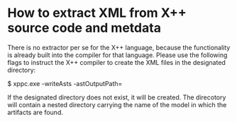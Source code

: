# How to extract XML from X++ source code and metdata
There is no extractor per se for the X++ language, because the functionality is already built into the compiler for that language. Please use the following flags to instruct the X++ compiler to create the XML files in the designated directory:

$ xppc.exe -writeAsts -astOutputPath=<OutputDirectory>

If the designated directory does not exist, it will be created. The direcotory will contain a nested directory carrying the name of the model in which the artifacts are found.

